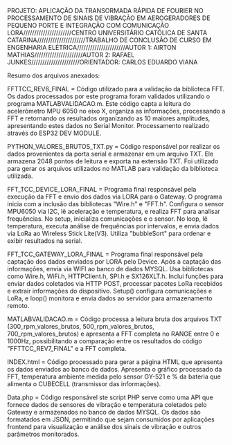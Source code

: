 PROJETO: APLICAÇÃO DA TRANSORMADA RÁPIDA DE FOURIER NO PROCESSAMENTO DE SINAIS DE VIBRAÇÃO EM AEROGERADORES DE PEQUENO PORTE E INTEGRAÇÃO COM COMUNICAÇÃO LORA//////////////////////CENTRO UNIVERSITÁRIO CATÓLICA DE SANTA CATARINA//////////////////////TRABALHO DE CONCLUSÃO DE CURSO EM ENGENHARIA ELÉTRICA//////////////////////AUTOR 1: AIRTON MATHIAS//////////////////////AUTOR 2: RAFAEL JUNKES//////////////////////ORIENTADOR: CARLOS EDUARDO VIANA

Resumo dos arquivos anexados:

FFTTCC_REV6_FINAL = Código utilizado para a validação da biblioteca FFT. Os dados processados por este programa foram validados utilizando o programa MATLABVALIDACAO.m. Este código capta a leitura do acelerômetro MPU 6050 no eixo X, organiza as informações, processando a FFT e retornando os resultados organizando as 10 maiores amplitudes, apresentando estes dados no Serial Monitor. Processamento realizado através do ESP32 DEV MODULE.

PYTHON_VALORES_BRUTOS_TXT.py = Código responsável por realizar os dados provenientes da porta serial e armazenar em um arquivo TXT. Ele armazena 2048 pontos de leitura e exporta na extensão TXT. Foi utilizado para gerar os arquivos utilizados no MATLAB para validação da biblioteca utilizada.

FFT_TCC_DEVICE_LORA_FINAL = Programa final responsável pela execução da FFT e envio dos dados via LORA para o Gateway. O programa inicia com a inclusão das bibliotecas "Wire.h" e "FFT.h". Configura o sensor MPU6050 via I2C, lê aceleração e temperatura, e realiza FFT para analisar frequências. No setup, inicializa comunicações e o sensor. No loop, lê temperatura, executa análise de frequências por intervalos, e envia dados via LoRa ao Wireless Stick Lite(V3). Utiliza "bubbleSort" para ordenar e exibir resultados na serial.

FFT_TCC_GATEWAY_LORA_FINAL = Programa final responsável pela captação dos dados enviados por LORA pelo Device. Após a captação das informações, envia via WIFI ao banco de dados MYSQL. Usa bibliotecas como Wire.h, WiFi.h, HTTPClient.h, SPI.h e SX126XLT.h. Inclui funções para enviar dados coletados via HTTP POST, processar pacotes LoRa recebidos e extrair informações do dispositivo. Setup() configura comunicações e LoRa, e loop() monitora e envia dados ao servidor para armazenamento remoto.
 
MATLABVALIDACAO.m = Código processa a leitura bruta dos arquivos TXT (300_rpm_valores_brutos, 500_rpm_valores_brutos, 700_rpm_valores_brutos) e apresenta a FFT completa no RANGE entre 0 e 1000Hz,
possibilitando a comparação entre os resultados do código "FFTTCC_REV7_FINAL" e a FFT completa.

INDEX.html = Código processado para gerar a página HTML que apresenta os dados enviados ao banco de dados. Apresenta o gráfico processado da FFT, temperatura ambiente medida pelo sensor GY-521 e %
da bateria que alimenta o CUBECELL (transmissor das informações).

Data.php = Código responsável ste script PHP serve como uma API que fornece dados de sensores de vibração e temperatura coletados pelo Gateway e armazenados 
no banco de dados MYSQL. Os dados são formatados em JSON, permitindo que sejam consumidos por aplicações frontend para visualização e análise dos sinais de vibração e outros parâmetros 
monitorados.


